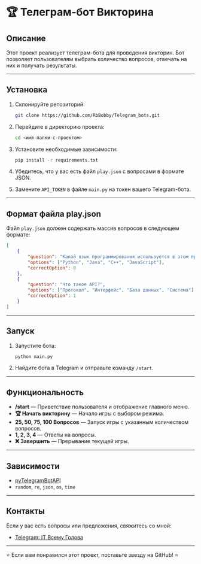 
# 🏆 Телеграм-бот Викторина

## Описание
Этот проект реализует телеграм-бота для проведения викторин. Бот позволяет пользователям выбрать количество вопросов, отвечать на них и получать результаты.

---

## Установка

1. Склонируйте репозиторий:
   ```bash
   git clone https://github.com/RbBobby/Telegram_bots.git
   ```

2. Перейдите в директорию проекта:
   ```bash
   cd <имя-папки-с-проектом>
   ```

3. Установите необходимые зависимости:
   ```bash
   pip install -r requirements.txt
   ```

4. Убедитесь, что у вас есть файл `play.json` с вопросами в формате JSON.

5. Замените `API_TOKEN` в файле `main.py` на токен вашего Telegram-бота.

---

## Формат файла play.json

Файл `play.json` должен содержать массив вопросов в следующем формате:

```json
[
    {
        "question": "Какой язык программирования используется в этом проекте?",
        "options": ["Python", "Java", "C++", "JavaScript"],
        "correctOption": 0
    },
    {
        "question": "Что такое API?",
        "options": ["Протокол", "Интерфейс", "База данных", "Система"],
        "correctOption": 1
    }
]
```

---

## Запуск

1. Запустите бота:
   ```bash
   python main.py
   ```

2. Найдите бота в Telegram и отправьте команду `/start`.

---

## Функциональность

- **/start** — Приветствие пользователя и отображение главного меню.
- **🏆 Начать викторину** — Начало игры с выбором режима.
- **25, 50, 75, 100 Вопросов** — Запуск игры с указанным количеством вопросов.
- **1, 2, 3, 4** — Ответы на вопросы.
- **❌ Завершить** — Прерывание текущей игры.

---

## Зависимости

- [pyTelegramBotAPI](https://github.com/eternnoir/pyTelegramBotAPI)
- `random`, `re`, `json`, `os`, `time`

---

## Контакты

Если у вас есть вопросы или предложения, свяжитесь со мной:
- [Telegram: IT Всему Голова](t.me/ITheadeverything)

---

⭐ Если вам понравился этот проект, поставьте звезду на GitHub! ⭐
